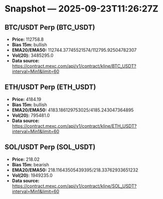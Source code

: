 # Snapshot — 2025-09-23T11:26:27Z

## BTC/USDT Perp (BTC_USDT)
- **Price:** 112758.8
- **Bias 15m:** bullish
- **EMA20/EMA50:** 112744.37745521574/112795.92504782307
- **Vol(20):** 3485295.0
- **Data source:** https://contract.mexc.com/api/v1/contract/kline/BTC_USDT?interval=Min1&limit=60

## ETH/USDT Perp (ETH_USDT)
- **Price:** 4184.19
- **Bias 15m:** bullish
- **EMA20/EMA50:** 4183.186129753025/4185.243047364895
- **Vol(20):** 795481.0
- **Data source:** https://contract.mexc.com/api/v1/contract/kline/ETH_USDT?interval=Min1&limit=60

## SOL/USDT Perp (SOL_USDT)
- **Price:** 218.02
- **Bias 15m:** bearish
- **EMA20/EMA50:** 218.11643505439395/218.33762933651232
- **Vol(20):** 1949235.0
- **Data source:** https://contract.mexc.com/api/v1/contract/kline/SOL_USDT?interval=Min1&limit=60
